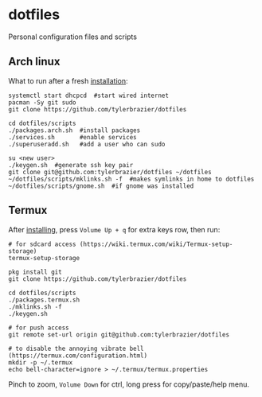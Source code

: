 # dotfiles
Personal configuration files and scripts

## Arch linux
What to run after a fresh [installation][1]:
```
systemctl start dhcpcd  #start wired internet
pacman -Sy git sudo
git clone https://github.com/tylerbrazier/dotfiles

cd dotfiles/scripts
./packages.arch.sh  #install packages
./services.sh       #enable services
./superuseradd.sh   #add a user who can sudo

su <new user>
./keygen.sh  #generate ssh key pair
git clone git@github.com:tylerbrazier/dotfiles ~/dotfiles
~/dotfiles/scripts/mklinks.sh -f  #makes symlinks in home to dotfiles
~/dotfiles/scripts/gnome.sh  #if gnome was installed
```

## Termux
After [installing][2], press `Volume Up + q` for extra keys row, then run:
```
# for sdcard access (https://wiki.termux.com/wiki/Termux-setup-storage)
termux-setup-storage

pkg install git
git clone https://github.com/tylerbrazier/dotfiles

cd dotfiles/scripts
./packages.termux.sh
./mklinks.sh -f
./keygen.sh

# for push access
git remote set-url origin git@github.com:tylerbrazier/dotfiles

# to disable the annoying vibrate bell (https://termux.com/configuration.html)
mkdir -p ~/.termux
echo bell-character=ignore > ~/.termux/termux.properties
```
Pinch to zoom, `Volume Down` for ctrl, long press for copy/paste/help menu.

[1]: https://wiki.archlinux.org/index.php/installation_guide
[2]: https://play.google.com/store/apps/details?id=com.termux&hl=en
